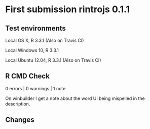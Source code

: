 # First submission rintrojs 0.1.1

## Test environments

Local OS X, R 3.3.1 (Also on Travis CI)

Local Windows 10, R 3.3.1

Local Ubuntu 12.04, R 3.3.1 (Also on Travis CI)

## R CMD Check

0 errors | 0 warnings | 1 note

On winbuilder I get a note about the word UI being mispelled in the description.

## Changes

